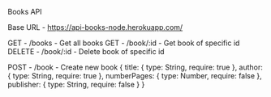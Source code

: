 Books API

Base URL - https://api-books-node.herokuapp.com/

GET - /books - Get all books
GET - /book/:id - Get book of specific id
DELETE - /book/:id - Delete book of specific id

POST - /book - Create new book
{
  title: {
    type: String,
    require: true
  },
  author: {
    type: String,
    require: true
  },
  numberPages: {
    type: Number,
    require: false
  },
  publisher: {
    type: String,
    require: false
  }
}
